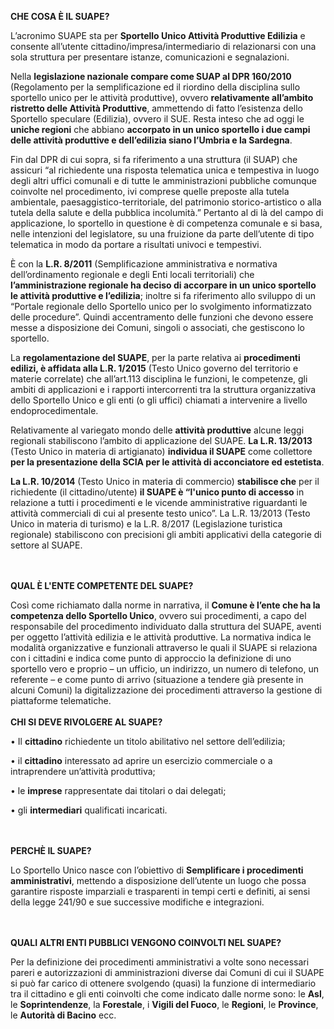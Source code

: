 **CHE COSA È IL SUAPE?**

L’acronimo SUAPE sta per **Sportello Unico Attività Produttive Edilizia** e consente all’utente cittadino/impresa/intermediario di relazionarsi con una sola struttura per presentare istanze, comunicazioni e segnalazioni.

Nella **legislazione nazionale compare come SUAP al DPR 160/2010** (Regolamento per la semplificazione ed il riordino della disciplina sullo sportello unico per le attività produttive), ovvero **relativamente all’ambito ristretto delle Attività Produttive**, ammettendo di fatto l’esistenza dello Sportello speculare (Edilizia), ovvero il SUE. Resta inteso che ad oggi le **uniche regioni** che abbiano **accorpato in un unico sportello i due campi delle attività produttive e dell’edilizia siano l’Umbria e la Sardegna**.

Fin dal DPR di cui sopra, si fa riferimento a una struttura (il SUAP) che assicuri “al richiedente una risposta telematica unica e tempestiva in luogo degli altri uffici comunali e di tutte le amministrazioni pubbliche comunque coinvolte nel procedimento, ivi comprese quelle preposte alla tutela ambientale, paesaggistico-territoriale, del patrimonio storico-artistico o alla tutela della salute e della pubblica incolumità.” Pertanto al di là del campo di applicazione, lo sportello in questione è di competenza comunale e si basa, nelle intenzioni del legislatore, su una fruizione da parte dell’utente di tipo telematica in modo da portare a risultati univoci e tempestivi.

È con la **L.R. 8/2011** (Semplificazione amministrativa e normativa dell’ordinamento regionale e degli Enti locali territoriali) che **l’amministrazione regionale ha deciso di accorpare in un unico sportello le attività produttive e l’edilizia**; inoltre si fa riferimento allo sviluppo di un “Portale regionale dello Sportello unico per lo svolgimento informatizzato delle procedure”. Quindi accentramento delle funzioni che devono essere messe a disposizione dei Comuni, singoli o associati, che gestiscono lo sportello.

La **regolamentazione del SUAPE**, per la parte relativa ai **procedimenti edilizi, è affidata alla L.R. 1/2015** (Testo Unico governo del territorio e materie correlate) che all’art.113 disciplina le funzioni, le competenze, gli ambiti di applicazioni e i rapporti intercorrenti tra la struttura organizzativa dello Sportello Unico e gli enti (o gli uffici) chiamati a intervenire a livello endoprocedimentale.

Relativamente al variegato mondo delle **attività produttive** alcune leggi regionali stabiliscono l’ambito di applicazione del SUAPE.
**La L.R. 13/2013** (Testo Unico in materia di artigianato) **individua il SUAPE** come collettore **per la presentazione della SCIA per le attività di acconciatore ed estetista**.

**La L.R. 10/2014** (Testo Unico in materia di commercio) **stabilisce che** per il richiedente (il cittadino/utente) **il SUAPE è “l'unico punto di accesso** in relazione a tutti i procedimenti e le vicende amministrative riguardanti le attività commerciali di cui al presente testo unico”.
La L.R. 13/2013 (Testo Unico in materia di turismo) e la L.R. 8/2017 (Legislazione turistica regionale) stabiliscono con precisioni gli ambiti applicativi della categorie di settore al SUAPE.

<br><br>
**QUAL È  L'ENTE COMPETENTE DEL SUAPE?**

Così come richiamato dalla norme in narrativa, il **Comune è l’ente che ha la competenza dello Sportello Unico**, ovvero sui procedimenti, a capo del responsabile del procedimento individuato dalla struttura del SUAPE, aventi per oggetto l’attività edilizia e le attività produttive.
La normativa indica le modalità organizzative e funzionali attraverso le quali il SUAPE si relaziona con i cittadini e indica come punto di approccio la definizione di uno sportello vero e proprio – un ufficio, un indirizzo, un numero di telefono, un referente – e come punto di arrivo (situazione a tendere già presente in alcuni Comuni) la digitalizzazione dei procedimenti attraverso la gestione di piattaforme telematiche.
<br><br>
**CHI SI DEVE RIVOLGERE AL SUAPE?**

•	Il **cittadino** richiedente un titolo abilitativo nel settore dell’edilizia;

•	il **cittadino** interessato ad aprire un esercizio commerciale o a intraprendere un’attività produttiva;

•	le **imprese** rappresentate dai titolari o dai delegati;

•	gli **intermediari** qualificati incaricati.


<br><br>
**PERCHÈ IL SUAPE?**

Lo Sportello Unico nasce con l’obiettivo di **Semplificare i procedimenti amministrativi**, mettendo a disposizione dell’utente un luogo che possa garantire risposte imparziali e trasparenti in tempi certi e definiti, ai sensi della legge 241/90 e sue successive modifiche e integrazioni.

<br><br>
**QUALI ALTRI ENTI PUBBLICI VENGONO COINVOLTI NEL SUAPE?**

Per la definizione dei procedimenti amministrativi a volte sono necessari pareri e autorizzazioni di amministrazioni diverse dai Comuni di cui il SUAPE si può far carico di ottenere svolgendo (quasi) la funzione di intermediario tra il cittadino e gli enti coinvolti che come indicato dalle norme sono: le **Asl**, le **Soprintendenze**, la **Forestale**, i **Vigili del Fuoco**, le **Regioni**, le **Province**, le **Autorità di Bacino** ecc.
